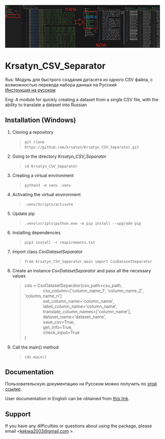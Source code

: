 <img src="src\img\title_1.png">

# Krsatyn_CSV_Separator


Rus:
Модуль для быстрого создания датасета из одного CSV файла, с возможностью перевода набора данных на Русский\
[Инструкция на русском](readme_ru.md#sub-section)   

Eng:
A module for quickly creating a dataset from a single CSV file, with the ability to translate a dataset into Russian



<!--Установка-->
## Installation (Windows)

1. Cloning a repository

    >```git clone https://github.com/krsatyn/Krsatyn_CSV_Separator.git```

2. Going to the directory _Krsatyn_CSV_Separator_

    >```cd Krsatyn_CSV_Separator```

3. Creating a virtual environment

    >```python3 -m venv .venv```

4. Activating the virtual environment

    >```.venv/Scripts/activate```

5. Update pip

    >```.venv\scripts\python.exe -m pip install --upgrade pip```

6. Installing dependencies

    >```pip3 install -r requirements.txt```

7. Import class _CsvDatasetSeparator_

    >```from Krsatyn_CSV_Separator.main import CsvDatasetSeparator```

8. Create an instance _CsvDatasetSeparator_ and pass all the necessary values
    
    >cds = CsvDatasetSeparator(csv_path=csv_path,\
    >                          &ensp;&ensp;&ensp;&ensp;&ensp;&ensp;&ensp;&ensp; csv_column=['column_name_1', 'column_name_2', 'column_name_n']\
    >                          &ensp;&ensp;&ensp;&ensp;&ensp;&ensp;&ensp;&ensp; eat_column_name='column_name',\
    >                          &ensp;&ensp;&ensp;&ensp;&ensp;&ensp;&ensp;&ensp; label_column_name='column_name',\
    >                          &ensp;&ensp;&ensp;&ensp;&ensp;&ensp;&ensp;&ensp; translate_column_names=['column_name'],\
    >                          &ensp;&ensp;&ensp;&ensp;&ensp;&ensp;&ensp;&ensp; dataset_name='dataset_name',\
    >                          &ensp;&ensp;&ensp;&ensp;&ensp;&ensp;&ensp;&ensp; save_csv=True,\
    >                          &ensp;&ensp;&ensp;&ensp;&ensp;&ensp;&ensp;&ensp; get_info=True,\
    >                          &ensp;&ensp;&ensp;&ensp;&ensp;&ensp;&ensp;&ensp; check_input=True\
    >                          )

9. Call the main() method

    >```cds.main()```

<!--Пользовательская документация-->
## Documentation

Пользовательскую документацию на Русском можно получить по [этой ссылке](./docs/ru/index.md).

User documentation in English can be obtained from [this link](./docs/en/index.md).


<!--Поддержка-->
## Support
If you have any difficulties or questions about using the package, please email <kekwa2003@gmail.com >.